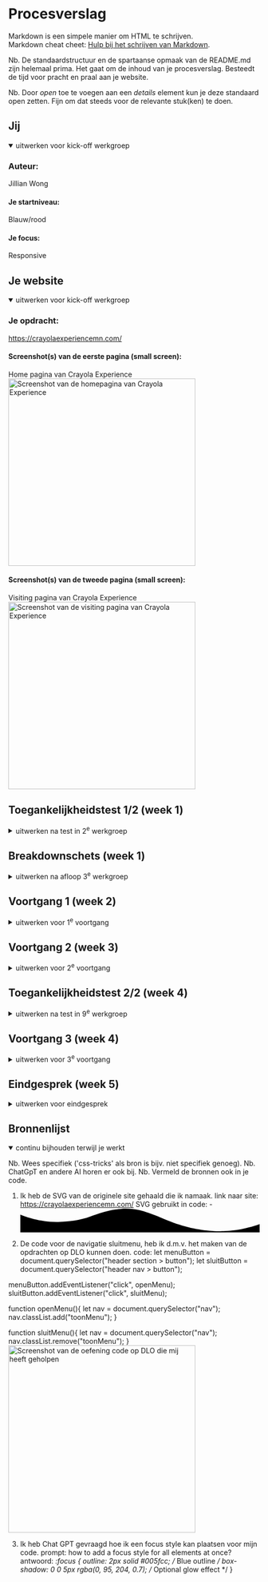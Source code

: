 # Procesverslag
Markdown is een simpele manier om HTML te schrijven.  
Markdown cheat cheet: [Hulp bij het schrijven van Markdown](https://github.com/adam-p/markdown-here/wiki/Markdown-Cheatsheet).

Nb. De standaardstructuur en de spartaanse opmaak van de README.md zijn helemaal prima. Het gaat om de inhoud van je procesverslag. Besteedt de tijd voor pracht en praal aan je website.

Nb. Door *open* toe te voegen aan een *details* element kun je deze standaard open zetten. Fijn om dat steeds voor de relevante stuk(ken) te doen.





## Jij

<details open>
  <summary>uitwerken voor kick-off werkgroep</summary>

  ### Auteur:
 Jillian Wong

  #### Je startniveau:
 Blauw/rood

  #### Je focus:
 Responsive 
 
</details>






## Je website

<details open>
  <summary>uitwerken voor kick-off werkgroep</summary>

  ### Je opdracht:
 https://crayolaexperiencemn.com/

  #### Screenshot(s) van de eerste pagina (small screen): 
  Home pagina van Crayola Experience
  <img src="readme-images/homepagina.jpg" width="375px" alt="Screenshot van de homepagina van Crayola Experience">

  #### Screenshot(s) van de tweede pagina (small screen):
  Visiting pagina van Crayola Experience
  <img src= "readme-images/visiting_pagina.jpg" width="375px" alt="Screenshot van de visiting pagina van Crayola Experience">
 
</details>



## Toegankelijkheidstest 1/2 (week 1)

<details>
  <summary>uitwerken na test in 2<sup>e</sup> werkgroep</summary>
  <img src= "readme-images/toegankelijkheidstest1.png" width="375px" alt="Toegankelijkheidstest ingevuld 1/5">
  <img src= "readme-images/toegankelijkheidstest2.png" width="375px" alt="Toegankelijkheidstest ingevuld 2/5">
  <img src= "readme-images/toegankelijkheidstest3.png" width="375px" alt="Toegankelijkheidstest ingevuld 3/5">
  <img src= "readme-images/toegankelijkheidstest4.png" width="375px" alt="Toegankelijkheidstest ingevuld 4/5">
  <img src= "readme-images/toegankelijkheidstest5.png" width="375px" alt="Toegankelijkheidstest ingevuld 5/5">

  ### Bevindingen
  Lijst met je bevindingen die in de test naar voren kwamen:
  - De website kon niet gevalideert worden in de W3C validator, hij geeft een error.
  - Ik heb opgemerkt dat er geen dark mode thema is, wat ik eigenlijk wel had verwacht van zo'n officiele/professionele website.
  - Er komen geen animations voor wat ik ook had verwacht bij zo'n website waarbij de thema kinderachtig is.
  - De website gebruikt veel divjes voor vormgeving.


</details>



## Breakdownschets (week 1)

<details>
  <summary>uitwerken na afloop 3<sup>e</sup> werkgroep</summary>

  ### de home pagina: 
  <img src="readme-images/homepagina_breakdown.jpg" width="375px" alt="breakdown van de home pagina">

  ### de visiting pagina: 
  <img src="readme-images/visiting_breakdown.jpg" width="375px" alt="breakdown van de visiting pagina">

</details>





## Voortgang 1 (week 2)

<details>
  <summary>uitwerken voor 1<sup>e</sup> voortgang</summary>

  ### Stand van zaken
 Ik heb voor de eerste voortgangsgesprek mijn HTML van beide pagina's af kunnen hebben. Ik heb tijdens het opmaken van deze code geen problemen gehad.


  ### Agenda voor meeting
  samen met je groepje opstellen

  | student 1      | student 2          | student 3    | student 4        |
  | ---            | ---                | ---          | ---              |
  | Hoe kan ik de  | Wat gebeurt er als | Was afwezig  | Was afwezig      |
  | video van mijn | je je code af hebt |              |                  |
  | site           | en de website 
  | downloaden?    | veranderd?


  ### Verslag van meeting
  De uitkomsten van de meeting vastleggen

Ik had niet zo zeer fouten in mijn code, ik kreeg wel advies over hoe ik bepaalde stukjes kan coderen:
- Voor de FAQ kan ik het <details>-element gebruiken.
- De lijst met tickets en Crayola-icoontjes kan ik structureren als <article>-elementen.
- Voor de achtergrond kan ik het ::before-attribuut in CSS toepassen.
- Een media query kan ik gebruiken om het hamburgermenu te implementeren.
- De <nav> boven de <h1> is niet problematisch voor screenreaders.

Antwoorden op gestelde vragen:
- De video kan je halen uit de dev. tools> network> type> video zoeken> downloaden.
- Het is niet erg als de website verandered. Ik ga kijken naar de screenshots, dus  je kan de oude versie namaken. Als er animaties zijn kan je de Wayback machine gebruiken om de oude versie van de website te zien.


</details>





## Voortgang 2 (week 3)

<details>
  <summary>uitwerken voor 2<sup>e</sup> voortgang</summary>

  ### Stand van zaken
  Ik heb de CSS van mijn eerste pagin af en heb een begin gemaakt aan de tweede pagina. Ik heb hiervoor een paar vragen die ik hieronder zal uitschrijven.


  ### Agenda voor meeting
  samen met je groepje opstellen

  | student 1      | student 2          | student 3       | student 4        |
  | ---            | ---                | ---             | ---              |
  | Mag je s css   | Is het een vereiste| Waarvoor        | Ze had geen      |
  | stylesheets    | om je menu werkend | gebruik je      | vragen, want der |
  | gebruiken ?    | te krijgen?        | padding en      | website was nog  |
  |                |                    | waarvoor margin | niet zover       |


  ### Verslag van meeting

  hier na afloop snel de uitkomsten van de meeting vastleggen

  Mijn niet algemene vragen:
  - Is mijn ⁠Footer nav in html nesting goed?
  - ⁠Zo ja hoe kan ik 2 rijtjes naast elkaar zetten en wnr het groter wordt dat ze allemaal naast    elkaar veranderen (responsive laten bewegen)
  - ⁠MAg de div als container voor de video gebruik worden - Ik heb dit geplaatst voor een container voor die button.

  Antwoorden op de gestelde vragen en feedback:
  - Je mag 2 stylesheets gebruiken, maar voor deze opdracht en mijn websit eis het niet zo zeer nodig.
  - Footer nav ul moet je tot sections maken ⁠en dan met flex wrap naast elkaar plaatsen en media query dgebruiken zodat het responsivve word.
  -  class is goed toegepast het mag. Je mag bij een section als je dezelfde ding wil laten doen vr beide pagina’s een class ook toevoegen.
  -  ⁠div van de video mag want het is puur vr styling.
  - h3 moet boven de img en dan met order -1 zetten zodat t img bove komt bij de main section.
  -  ⁠h1 moet altijd gaan over de gehele site dus de h1 kan crayola experience zijn en dan in css op visually-hidden zetten zodat het onzichtbaar wordt, maar voor de screenreader zal het nog opgelezen worden.
  - verder ziet je ReadMe goed uit en breakdown schetsen ook. De html en css structuur zien ook goed uit.
  - Alt tekstjes nog bijzetten bij imgs
  - Antwoord op student 2 der vraag: Ja het is een vereiste en je kan ook animaties toevoegen.
  - Antwoord op student 3 zijn vraag: Padding gebruiken voor binnen en margin voor buiten wit-ruimte.


</details>





## Toegankelijkheidstest 2/2 (week 4)

<details>
  <summary>uitwerken na test in 9<sup>e</sup> werkgroep</summary>

  <img src="readme-images/WCAGchecklist.png" width="375px" alt="Toegankelijkheidstest 1/5">
  <img src="readme-images/WCAGchecklist1.png" width="375px" alt="Toegankelijkheidstest 2/5">
  <img src="readme-images/WCAGchecklist2.png" width="375px" alt="Toegankelijkheidstest 3/5">
  <img src="readme-images/WCAGchecklist3.png" width="375px" alt="Toegankelijkheidstest 4/5">
  <img src="readme-images/WCAGchecklist5.png" width="375px" alt="Toegankelijkheidstest 5/5">

  ### Bevindingen
  Lijst met je bevindingen die in de test naar voren kwamen (geef ook aan wat er verbeterd is):
  - De linkjes en buttons hebben duidelijke namen waardoor je weet wat je moet doen wanneer je erop bent met de screen reader.
  - Ik heb goed gebruik gemaakt van de Headings, dus h1,h2,h3 (eentje is niet overgeslagen).

  Wat ik heb verbeterd:
  - Mijn website valideert wel in W3C.
  - Ik heb een dark-mode thema toegevoegd.
  - Ik heb probeert om zo min mogelijk diivjes te gebruiken, en wanneer ik ze toch heb gebruikt, heb ik ervoor gezorgd dat het puur voor styling is.
  - Er is geen autplay bij de video.
  - Ik heb gebruik gemaakt van List items voor list content.

</details>





## Voortgang 3 (week 4)

<details>
  <summary>uitwerken voor 3<sup>e</sup> voortgang</summary>

  ### Stand van zaken
  Ik heb voor dit gesprek het overgrootste deel van mijn code af, ik heb alleen nog een paar vragen die ik wil stellen die ik hieronder zal uitschrijven.

  Ik heb vragen over deze stukken code:
    <img src="readme-images/standvanzaken.jpeg" width="375px" alt="Screenshot van welke vragen ik ga stellen">
    <img src="readme-images/standvanzaken2.jpeg" width="375px" alt="Screenshot van welke vragen ik ga stellen">
    <img src="readme-images/standvanzaken3.jpeg" width="375px" alt="Screenshot van welke vragen ik ga stellen">
    <img src="readme-images/standvanzaken4.jpeg" width="375px" alt="Screenshot van welke vragen ik ga stellen">
    <img src="readme-images/standvanzaken5.jpeg" width="375px" alt="Screenshot van welke vragen ik ga stellen">

  ### Agenda voor meeting
  samen met je groepje opstellen

  | student 1      | andere studenten waren afwezig | 
  | ---            |                                | 
  | Ik had voor dit|                                |
  | gesprek alleen |                                | 
  | vragen over m'n|                                |
  | eigen code.    |                                | 


  ### Verslag van meeting
  hier na afloop snel de uitkomsten van de meeting vastleggen

  - Ik kreeg als feedback dat mijn website al redelijk af eruit ziet, alleen een paar finishing touches had het nodig.
  - Ik stelde specifieke vragen over mijn code, waar ik gelijk hulp kreeg. Ik heb deze code dan thuis verbeterd.
  - Ik had ook gevraagd als ik de styling van de navigatie moet nadoen sins ik responsive heb gekozen, en ik kreeg als antwoord, ja die hover nav stlyling kan wel erbij. Ik kreeg hiervor ook hulp hoe ik het zou kunnen uitvoeren.
  - Ik kreeg ook als feedback dat ik me dark mode eerst in orde moet maken voordat ik de nav styling doe, want die is belangrijker.
</details>





## Eindgesprek (week 5)

<details>
  <summary>uitwerken voor eindgesprek</summary>

  ### Je uitkomst - karakteristiek screenshots:
  <img src="readme-images/dummy-plaatje.jpg" width="375px" alt="uitomst opdracht 1">


  ### Dit ging goed/Heb ik geleerd: 
  
  Ik heb geleerd hoe ik met Grid content kan verplaatsen en ook responsive laten bewegen.

  <img src="readme-images/screenshot_grid.png" width="375px" alt="Hier is een foto van mijn gemaakte site waar ik grid heb toegepast">

  <img src="readme-images/screenshot_grid2.png" width="375px" alt="Hier is een foto van mijn gemaakte site waar ik grid heb toegepast">

  <img src="readme-images/screenshot_responsive.png" width="375px" alt="Hier zie je dat het responsive werkt">


  ### Dit was lastig/Is niet gelukt:

  Het is me niet gelukt om de openklap hamburgermenu (mobile scherm) met deze styling te krijgen, Ik heb de navigatie menu op de desktop scherm wel geprobeerd en die is me gelukt. 

  <img src="readme-images/screenshot_openklap_hamburgermenu.png" width="375px" alt="Zo ziet het eruit als je de hamburgermenu klik op de originele site">

  Ik realiseerde me te laat dat deze section geen H'tje heeft. Zelfs als ik er een H'tje aan zou toevoegen, zou ik al mijn code opnieuw moeten aanpassen, wat me in tijdnood zou brengen. Dit was ook de enige foutmelding die ik kreeg van de validator, dus ik wilde geen risico nemen dat mijn code zou breken door aanpassingen te maken.

  <img src="readme-images/nietgelukt.png" width="375px" alt="De section zonder een h'tje">

</details>





## Bronnenlijst

<details open>
  <summary>continu bijhouden terwijl je werkt</summary>

  Nb. Wees specifiek ('css-tricks' als bron is bijv. niet specifiek genoeg). 
  Nb. ChatGpT en andere AI horen er ook bij.
  Nb. Vermeld de bronnen ook in je code.

  1. Ik heb de SVG van de originele site gehaald die ik namaak.
  link naar site: https://crayolaexperiencemn.com/
  SVG gebruikt in code: 
    - <svg xmlns="http://www.w3.org/2000/svg" viewBox="0 0 1000 100" preserveAspectRatio="none" aria-hidden="true">
			<path class="elementor-shape-fill" d="M790.5,93.1c-59.3-5.3-116.8-18-192.6-50c-29.6-12.7-76.9-31-100.5-35.9c-23.6-4.9-52.6-7.8-75.5-5.3
			c-10.2,1.1-22.6,1.4-50.1,7.4c-27.2,6.3-58.2,16.6-79.4,24.7c-41.3,15.9-94.9,21.9-134,22.6C72,58.2,0,25.8,0,25.8V100h1000V65.3
			c0,0-51.5,19.4-106.2,25.7C839.5,97,814.1,95.2,790.5,93.1z"></path>
		</svg>

  2. De code voor de navigatie sluitmenu, heb ik d.m.v. het maken van de opdrachten op DLO kunnen doen.
  code:
  let menuButton = document.querySelector("header section > button");
  let sluitButton = document.querySelector("header nav > button");

  menuButton.addEventListener("click", openMenu);
  sluitButton.addEventListener("click", sluitMenu);

  function openMenu(){
    let nav = document.querySelector("nav");
    nav.classList.add("toonMenu");
  }
  
  function sluitMenu(){
    let nav = document.querySelector("nav");
    nav.classList.remove("toonMenu");
  }
  <img src="readme-images/screenshot_code_slutmenu.png" width="375px"  alt="Screenshot van de oefening code op DLO die mij heeft geholpen">

3. Ik heb Chat GPT gevraagd hoe ik een focus style kan plaatsen voor mijn code.
prompt: how to add a focus style for all elements at once?
antwoord: *:focus {
    outline: 2px solid #005fcc; /* Blue outline */
    box-shadow: 0 0 5px rgba(0, 95, 204, 0.7); /* Optional glow effect */
}
</details>